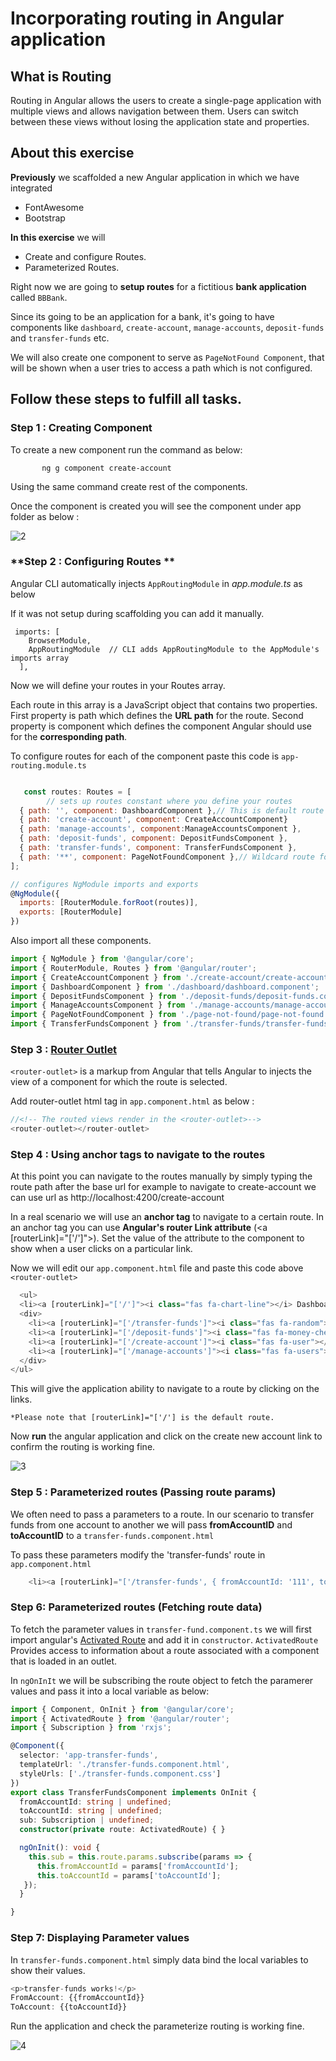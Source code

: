# Incorporating routing in Angular application


## What is Routing 

Routing in Angular allows the users to create a single-page application with multiple views and allows navigation between them. Users can switch between these views without losing the application state and properties.

## About this exercise

**Previously** we scaffolded a new Angular application in which we have integrated 

* FontAwesome
* Bootstrap

**In this exercise** we will

* Create and configure Routes.
* Parameterized Routes. 

Right now we are going to **setup routes** for a fictitious **bank application** called `BBBank`.

Since its going to be an application for a bank, it's going to have components like 
`dashboard`, `create-account`, `manage-accounts`, `deposit-funds` and `transfer-funds` etc.

We will also create one component to serve as `PageNotFound Component`, that will be shown when a user tries to access a path which is not configured. 

Follow these steps to fulfill all tasks.
-----------

### **Step 1 : Creating Component**

To create a new component run the command as below:

```
       ng g component create-account
```

Using the same command create rest of the components. 

 Once the component is created you will see the component under app folder as below :

![2](https://user-images.githubusercontent.com/100709775/157679786-6e0772d9-8bc7-4c5b-bf3d-75571b2ae8f8.png)


### **Step 2 : Configuring Routes **

Angular CLI automatically injects  `AppRoutingModule` in *app.module.ts* as below

If it was not setup during scaffolding you can add it manually. 

```
 imports: [
    BrowserModule,
    AppRoutingModule  // CLI adds AppRoutingModule to the AppModule's imports array
  ],
```

Now we will define your routes in your Routes array.

Each route in this array is a JavaScript object that contains two properties. First property is path which defines the **URL path** for the route. Second property is component which defines the component Angular should use for the **corresponding path**.

To configure routes for each of the component paste this code is `app-routing.module.ts` 
```javascript

   const routes: Routes = [
        // sets up routes constant where you define your routes
  { path: '', component: DashboardComponent },// This is default route which can be set to any component.
  { path: 'create-account', component: CreateAccountComponent}
  { path: 'manage-accounts', component:ManageAccountsComponent },
  { path: 'deposit-funds', component: DepositFundsComponent },
  { path: 'transfer-funds', component: TransferFundsComponent },
  { path: '**', component: PageNotFoundComponent },// Wildcard route for a 404 page, When user tries to navigate a route which is not configured.
]; 

// configures NgModule imports and exports
@NgModule({
  imports: [RouterModule.forRoot(routes)],
  exports: [RouterModule]
})
```
Also import all these components.

```typescript
import { NgModule } from '@angular/core';
import { RouterModule, Routes } from '@angular/router';
import { CreateAccountComponent } from './create-account/create-account.component';
import { DashboardComponent } from './dashboard/dashboard.component';
import { DepositFundsComponent } from './deposit-funds/deposit-funds.component';
import { ManageAccountsComponent } from './manage-accounts/manage-accounts.component';
import { PageNotFoundComponent } from './page-not-found/page-not-found.component';
import { TransferFundsComponent } from './transfer-funds/transfer-funds.component';
```


### **Step 3 : [Router Outlet](https://angular.io/api/router/RouterOutlet)**

`<router-outlet>` is a markup from Angular that tells Angular to injects the view of a component for which the route is selected.

Add router-outlet html tag in `app.component.html` as below : 

```javascript
//<!-- The routed views render in the <router-outlet>-->
<router-outlet></router-outlet>
```

### **Step 4 : Using anchor tags to navigate to the routes** 

At this point you can navigate to the routes manually by simply typing the route path after the base url for example to navigate to create-account we can use url as http://localhost:4200/create-account

In a real scenario we will use an **anchor tag** to navigate to a certain route. In an anchor tag you can use **Angular's router Link attribute** (<a [routerLink]="['/']">). Set the value of the attribute to the component to show when a user clicks on a particular link.

Now we will edit our `app.component.html` file and paste this code above `<router-outlet>` 

```javascript
  <ul>
  <li><a [routerLink]="['/']"><i class="fas fa-chart-line"></i> Dashboard</a></li>
  <div>
    <li><a [routerLink]="['/transfer-funds']"><i class="fas fa-random"></i> Transfer Funds</a></li>
    <li><a [routerLink]="['/deposit-funds']"><i class="fas fa-money-check-alt"></i>Deposit Funds</a></li>
    <li><a [routerLink]="['/create-account']"><i class="fas fa-user"></i> Create New Account</a></li>
    <li><a [routerLink]="['/manage-accounts']"><i class="fas fa-users"></i> Manage Accounts</a></li>
  </div>
</ul>
```

This will give the application ability to navigate to a route by clicking on the links. 

    *Please note that [routerLink]="['/'] is the default route.

Now **run** the angular application and click on the create new account link to confirm the routing is working fine. 

![3](https://user-images.githubusercontent.com/100709775/157683359-9039f31b-3a24-405a-94bd-50a7fb89a550.png)

### **Step 5 : Parameterized routes (Passing route params)** 

We often need to pass a parameters to a route. In our scenario to transfer funds from one account to another we will pass **fromAccountID** and **toAccountID** to a `transfer-funds.component.html`

To pass these parameters modify the 'transfer-funds' route in `app.component.html`

```javascript
    <li><a [routerLink]="['/transfer-funds', { fromAccountId: '111', toAccountId: '222' }]"><i class="fas fa-random"></i> Transfer Funds</a></li>

```
### **Step 6: Parameterized routes (Fetching route data)**

To fetch the parameter values in `transfer-fund.component.ts` we will first import angular's [Activated Route](https://angular.io/api/router/ActivatedRoute) and add it in `constructor`. 
`ActivatedRoute` Provides access to information about a route associated with a component that is loaded in an outlet.

In `ngOnInIt` we will be subscribing the route object to fetch the paramerer values and pass it into a local variable as below: 


```typescript
import { Component, OnInit } from '@angular/core';
import { ActivatedRoute } from '@angular/router';
import { Subscription } from 'rxjs';

@Component({
  selector: 'app-transfer-funds',
  templateUrl: './transfer-funds.component.html',
  styleUrls: ['./transfer-funds.component.css']
})
export class TransferFundsComponent implements OnInit {
  fromAccountId: string | undefined;
  toAccountId: string | undefined;
  sub: Subscription | undefined;
  constructor(private route: ActivatedRoute) { }

  ngOnInit(): void {
    this.sub = this.route.params.subscribe(params => {
      this.fromAccountId = params['fromAccountId']; 
      this.toAccountId = params['toAccountId']; 
   });
  }

}
```

### **Step 7: Displaying Parameter values**

 In `transfer-funds.component.html` simply data bind the local variables to show their values. 

```javascript
<p>transfer-funds works!</p>
FromAccount: {{fromAccountId}}
ToAccount: {{toAccountId}}
```

Run the application and check the parameterize routing is working fine.

![4](https://user-images.githubusercontent.com/100709775/157685517-7aa20132-d8c5-4a38-8336-df7d5a4874d4.png)
